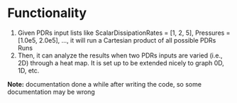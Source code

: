 # Functionality

1. Given PDRs input lists like ScalarDissipationRates = [1, 2, 5], Pressures = [1.0e5, 2.0e5], ..., it will run a Cartesian product of all possible PDRs Runs
1. Then, it can analyze the results when two PDRs inputs are varied (i.e., 2D) through a heat map. It is set up to be extended nicely to graph 0D, 1D, etc. 

**Note:** documentation done a while after writing the code, so some documentation may be wrong